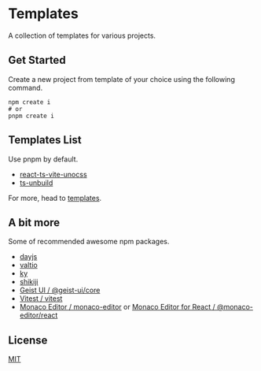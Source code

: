 # Templates

A collection of templates for various projects.

## Get Started

Create a new project from template of your choice using the following command.

```shell
npm create i
# or
pnpm create i
```

## Templates List

Use pnpm by default.

- [react-ts-vite-unocss](./templates/react-ts-vite-unocss)
- [ts-unbuild](./templates/ts-unbuild)

For more, head to [templates](./templates).

## A bit more

Some of recommended awesome npm packages.

- [dayjs](https://day.js.org/)
- [valtio](https://valtio.pmnd.rs/)
- [ky](https://github.com/sindresorhus/ky)
- [shikiji](https://shikiji.netlify.app/)
- [Geist UI / @geist-ui/core](https://geist-ui.dev/)
- [Vitest / vitest](https://vitest.dev/)
- [Monaco Editor / monaco-editor](https://microsoft.github.io/monaco-editor/playground.html) or [Monaco Editor for React / @monaco-editor/react](https://monaco-react.surenatoyan.com/)

## License

[MIT](LICENSE)
